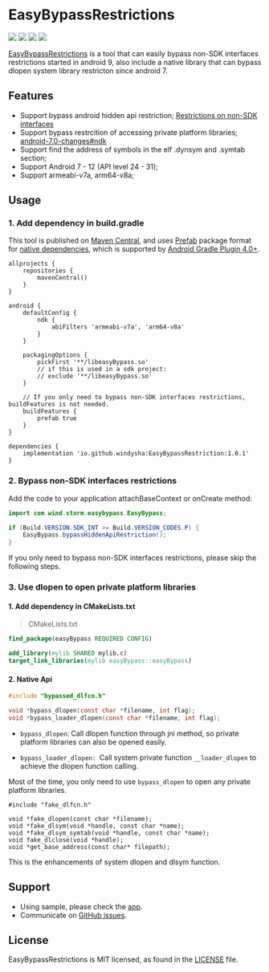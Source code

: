 # EasyBypassRestrictions

![](https://img.shields.io/badge/license-MIT-brightgreen.svg?style=flat)
![](https://img.shields.io/badge/release-1.0.1-red.svg?style=flat)
![](https://img.shields.io/badge/Android-7%20--%2012-blue.svg?style=flat)
![](https://img.shields.io/badge/arch-armeabi--v7a%20%7C%20arm64--v8a-blue.svg?style=flat)

[EasyBypassRestrictions](https://github.com/WindySha/EasyBypassRestrictions) is a tool that can easily bypass non-SDK interfaces restrictions started in android 9, also include a native library that can bypass dlopen system library restricton since android 7.


## Features

* Support bypass android hidden api restriction;  [Restrictions on non-SDK interfaces](https://developer.android.com/guide/app-compatibility/restrictions-non-sdk-interfaces)
* Support bypass restrcition of accessing private platform libraries;  [android-7.0-changes#ndk](https://developer.android.com/about/versions/nougat/android-7.0-changes#ndk)
* Support find the address of symbols in the elf .dynsym and .symtab section;
* Support Android 7 - 12 (API level 24 - 31);
* Support armeabi-v7a, arm64-v8a;


## Usage

### 1. Add dependency in build.gradle

This tool is published on [Maven Central](https://search.maven.org/), and uses [Prefab](https://google.github.io/prefab/) package format for [native dependencies](https://developer.android.com/studio/build/native-dependencies), which is supported by [Android Gradle Plugin 4.0+](https://developer.android.com/studio/releases/gradle-plugin?buildsystem=cmake#native-dependencies).

```Gradle
allprojects {
    repositories {
        mavenCentral()
    }
}
```

```Gradle
android {
    defaultConfig {
        ndk {
            abiFilters 'armeabi-v7a', 'arm64-v8a'
        }
    }

    packagingOptions {
        pickFirst '**/libeasyBypass.so'
        // if this is used in a sdk project:
        // exclude '**/libeasyBypass.so'
    }

    // If you only need to bypass non-SDK interfaces restrictions, buildFeatures is not needed.
    buildFeatures {
        prefab true
    }
}

dependencies {
    implementation 'io.github.windysha:EasyBypassRestriction:1.0.1'
}
```



### 2. Bypass non-SDK interfaces restrictions

Add the code to your application attachBaseContext or onCreate method:

```java
import com.wind.storm.easybypass.EasyBypass;

if (Build.VERSION.SDK_INT >= Build.VERSION_CODES.P) {
    EasyBypass.bypassHiddenApiRestriction();
}
```

If you only need to bypass non-SDK interfaces restrictions, please skip the following steps.



### 3. Use dlopen to open private platform libraries

#### 1. Add dependency in CMakeLists.txt

> CMakeLists.txt

```cmake
find_package(easyBypass REQUIRED CONFIG)

add_library(mylib SHARED mylib.c)
target_link_libraries(mylib easyBypass::easyBypass)
```

#### 2. Native Api

```c
#include "bypassed_dlfcn.h"

void *bypass_dlopen(const char *filename, int flag);
void *bypass_loader_dlopen(const char *filename, int flag);
```

*  `bypass_dlopen`: Call dlopen function through jni method, so  private platform libraries can also be opened easily.

*  `bypass_loader_dlopen: `Call system private function `__loader_dlopen` to achieve the dlopen function calling.

Most of the time, you only need to use `bypass_dlopen` to open any private platform libraries.



  ```
#include "fake_dlfcn.h"

void *fake_dlopen(const char *filename);
void *fake_dlsym(void *handle, const char *name);
void *fake_dlsym_symtab(void *handle, const char *name);
void fake_dlclose(void *handle);
void *get_base_address(const char* filepath);
  ```

This is the enhancements of system dlopen and dlsym function.


## Support

* Using sample, please check the [app](app).
* Communicate on [GitHub issues](https://github.com/WindySha/EasyBypassRestrictions/issues).


## License

EasyBypassRestrictions is MIT licensed, as found in the [LICENSE](LICENSE) file.